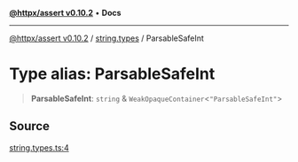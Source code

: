 [**@httpx/assert v0.10.2**](../../README.md) • **Docs**

***

[@httpx/assert v0.10.2](../../README.md) / [string.types](../README.md) / ParsableSafeInt

# Type alias: ParsableSafeInt

> **ParsableSafeInt**: `string` & `WeakOpaqueContainer`\<`"ParsableSafeInt"`\>

## Source

[string.types.ts:4](https://github.com/belgattitude/httpx/blob/9872a04f73c192beff5f4b4d63a156ff5269c00c/packages/assert/src/string.types.ts#L4)
